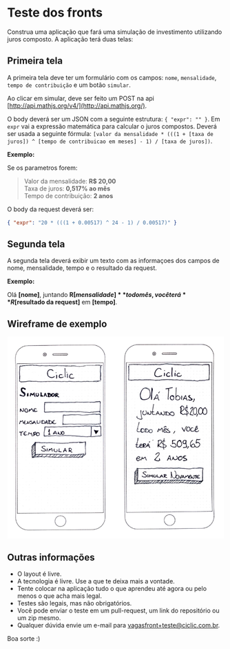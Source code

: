 # Teste dos fronts

Construa uma aplicação que fará uma simulação de investimento utilizando juros composto. A aplicação terá duas telas:

## Primeira tela

A primeira tela deve ter um formulário com os campos: `nome`, `mensalidade`, `tempo de contribuição` e um botão `simular`.

Ao clicar em simular, deve ser feito um POST na api [http://api.mathjs.org/v4/](http://api.mathjs.org/).

O body deverá ser um JSON com a seguinte estrutura: `{ "expr": "" }`. Em `expr` vai a expressão matemática para calcular o juros compostos. Deverá  ser usada a seguinte fórmula: `[valor da mensalidade * (((1 + [taxa de juros]) ^ [tempo de contribuicao em meses] - 1) / [taxa de juros])`.

**Exemplo:**

Se os parametros forem: 

> Valor da mensalidade: **R$ 20,00**<br/>
> Taxa de juros: **0,517% ao mês**<br/>
> Tempo de contribuição: **2 anos**

O body da request deverá ser:

```json
{ "expr": "20 * (((1 + 0.00517) ^ 24 - 1) / 0.00517)" }
```

## Segunda tela

A segunda tela deverá exibir um texto com as informaçoes dos campos de nome, mensalidade, tempo e o resultado da request. 

**Exemplo:**

Olá **[nome]**, juntando **R$[mensalidade]** todo mês, você terá **R$[resultado da request]** em **[tempo]**.

## Wireframe de exemplo

![alt text](wireframe.png)

## Outras informações

- O layout é livre.
- A tecnologia é livre. Use a que te deixa mais a vontade.
- Tente colocar na aplicação tudo o que aprendeu até agora ou pelo menos o que acha mais legal.
- Testes são legais, mas não obrigatórios.
- Você pode enviar o teste em um pull-request, um link do repositório ou um zip mesmo.
- Qualquer dúvida envie um e-mail para [vagasfront+teste@ciclic.com.br](mailto:vagasfront+teste@ciclic.com.br?subject=Me%20ajuda%20fronts).

Boa sorte :)